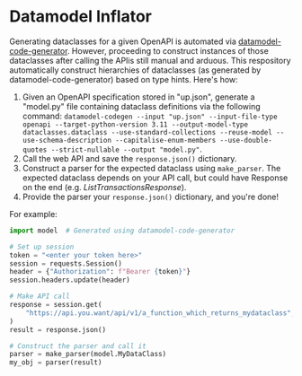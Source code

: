 # Datamodel Inflator
Generating dataclasses for a given OpenAPI is automated via [datamodel-code-generator](https://github.com/koxudaxi/datamodel-code-generator). However, proceeding to construct instances of those dataclasses after calling the APIis still manual and arduous. This respository automatically construct hierarchies of dataclasses (as generated by datamodel-code-generator) based on type hints. Here's how:

1. Given an OpenAPI specification stored in "up.json", generate a "model.py" file containing dataclass definitions via the following command: `datamodel-codegen --input "up.json" --input-file-type openapi --target-python-version 3.11 --output-model-type dataclasses.dataclass --use-standard-collections --reuse-model --use-schema-description --capitalise-enum-members --use-double-quotes --strict-nullable --output "model.py"`.
2. Call the web API and save the `response.json()` dictionary.
3. Construct a parser for the expected dataclass using `make_parser`. The expected dataclass depends on your API call, but could have Response on the end (e.g. _ListTransactionsResponse_).
4. Provide the parser your `response.json()` dictionary, and you're done!

For example:

```python
import model  # Generated using datamodel-code-generator

# Set up session
token = "<enter your token here>"
session = requests.Session()
header = {"Authorization": f"Bearer {token}"}
session.headers.update(header)

# Make API call
response = session.get(
    "https://api.you.want/api/v1/a_function_which_returns_mydataclass",
)
result = response.json()

# Construct the parser and call it
parser = make_parser(model.MyDataClass)
my_obj = parser(result)
```
